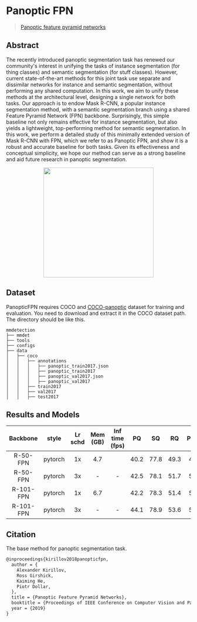# Panoptic FPN

> [Panoptic feature pyramid networks](https://arxiv.org/abs/1901.02446)

<!-- [ALGORITHM] -->

## Abstract

The recently introduced panoptic segmentation task has renewed our community's interest in unifying the tasks of instance segmentation (for thing classes) and semantic segmentation (for stuff classes). However, current state-of-the-art methods for this joint task use separate and dissimilar networks for instance and semantic segmentation, without performing any shared computation. In this work, we aim to unify these methods at the architectural level, designing a single network for both tasks. Our approach is to endow Mask R-CNN, a popular instance segmentation method, with a semantic segmentation branch using a shared Feature Pyramid Network (FPN) backbone. Surprisingly, this simple baseline not only remains effective for instance segmentation, but also yields a lightweight, top-performing method for semantic segmentation. In this work, we perform a detailed study of this minimally extended version of Mask R-CNN with FPN, which we refer to as Panoptic FPN, and show it is a robust and accurate baseline for both tasks. Given its effectiveness and conceptual simplicity, we hope our method can serve as a strong baseline and aid future research in panoptic segmentation.

<div align=center>
<img src="https://user-images.githubusercontent.com/40661020/143968979-a1593758-c9d7-44a6-a3b8-d9686ef19ce8.png" height="300"/>
</div>

## Dataset

PanopticFPN requires COCO and [COCO-panoptic](http://images.cocodataset.org/annotations/panoptic_annotations_trainval2017.zip) dataset for training and evaluation. You need to download and extract it in the COCO dataset path.
The directory should be like this.

```none
mmdetection
├── mmdet
├── tools
├── configs
├── data
│   ├── coco
│   │   ├── annotations
│   │   │   ├── panoptic_train2017.json
│   │   │   ├── panoptic_train2017
│   │   │   ├── panoptic_val2017.json
│   │   │   ├── panoptic_val2017
│   │   ├── train2017
│   │   ├── val2017
│   │   ├── test2017
```

## Results and Models

| Backbone  |  style  | Lr schd | Mem (GB) | Inf time (fps) |  PQ  |  SQ  |  RQ  | PQ_th | SQ_th | RQ_th | PQ_st | SQ_st | RQ_st |                     Config                      |                                                                                                                                                                          Download                                                                                                                                                                          |
| :-------: | :-----: | :-----: | :------: | :------------: | :--: | :--: | :--: | :---: | :---: | :---: | :---: | :---: | :---: | :---------------------------------------------: | :--------------------------------------------------------------------------------------------------------------------------------------------------------------------------------------------------------------------------------------------------------------------------------------------------------------------------------------------------------: |
| R-50-FPN  | pytorch |   1x    |   4.7    |                | 40.2 | 77.8 | 49.3 | 47.8  | 80.9  | 57.5  | 28.9  | 73.1  | 37.0  |   [config](./panoptic-fpn_r50_fpn_1x_coco.py)   |                   [model](https://pub-ed9ed750ddcc469da251e2d1a2cea382.r2.dev/mmdetection/v2.0/panoptic_fpn/panoptic_fpn_r50_fpn_1x_coco/panoptic_fpn_r50_fpn_1x_coco_20210821_101153-9668fd13.pth) \| [log](https://pub-ed9ed750ddcc469da251e2d1a2cea382.r2.dev/mmdetection/v2.0/panoptic_fpn/panoptic_fpn_r50_fpn_1x_coco/panoptic_fpn_r50_fpn_1x_coco_20210821_101153.log.json)                   |
| R-50-FPN  | pytorch |   3x    |    -     |       -        | 42.5 | 78.1 | 51.7 | 50.3  | 81.5  | 60.3  | 30.7  | 73.0  | 38.8  | [config](./panoptic-fpn_r50_fpn_ms-3x_coco.py)  |   [model](https://pub-ed9ed750ddcc469da251e2d1a2cea382.r2.dev/mmdetection/v2.0/panoptic_fpn/panoptic_fpn_r50_fpn_mstrain_3x_coco/panoptic_fpn_r50_fpn_mstrain_3x_coco_20210824_171155-5650f98b.pth) \| [log](https://pub-ed9ed750ddcc469da251e2d1a2cea382.r2.dev/mmdetection/v2.0/panoptic_fpn/panoptic_fpn_r50_fpn_mstrain_3x_coco/panoptic_fpn_r50_fpn_mstrain_3x_coco_20210824_171155.log.json)   |
| R-101-FPN | pytorch |   1x    |   6.7    |                | 42.2 | 78.3 | 51.4 | 50.1  | 81.4  | 59.9  | 30.3  | 73.6  | 38.5  |  [config](./panoptic-fpn_r101_fpn_1x_coco.py)   |                 [model](https://pub-ed9ed750ddcc469da251e2d1a2cea382.r2.dev/mmdetection/v2.0/panoptic_fpn/panoptic_fpn_r101_fpn_1x_coco/panoptic_fpn_r101_fpn_1x_coco_20210820_193950-ab9157a2.pth) \| [log](https://pub-ed9ed750ddcc469da251e2d1a2cea382.r2.dev/mmdetection/v2.0/panoptic_fpn/panoptic_fpn_r101_fpn_1x_coco/panoptic_fpn_r101_fpn_1x_coco_20210820_193950.log.json)                 |
| R-101-FPN | pytorch |   3x    |    -     |       -        | 44.1 | 78.9 | 53.6 | 52.1  | 81.7  | 62.3  | 32.0  | 74.6  | 40.3  | [config](./panoptic-fpn_r101_fpn_ms-3x_coco.py) | [model](https://pub-ed9ed750ddcc469da251e2d1a2cea382.r2.dev/mmdetection/v2.0/panoptic_fpn/panoptic_fpn_r101_fpn_mstrain_3x_coco/panoptic_fpn_r101_fpn_mstrain_3x_coco_20210823_114712-9c99acc4.pth) \| [log](https://pub-ed9ed750ddcc469da251e2d1a2cea382.r2.dev/mmdetection/v2.0/panoptic_fpn/panoptic_fpn_r101_fpn_mstrain_3x_coco/panoptic_fpn_r101_fpn_mstrain_3x_coco_20210823_114712.log.json) |

## Citation

The base method for panoptic segmentation task.

```latex
@inproceedings{kirillov2018panopticfpn,
  author = {
    Alexander Kirillov,
    Ross Girshick,
    Kaiming He,
    Piotr Dollar,
  },
  title = {Panoptic Feature Pyramid Networks},
  booktitle = {Proceedings of IEEE Conference on Computer Vision and Pattern Recognition (CVPR)},
  year = {2019}
}
```
